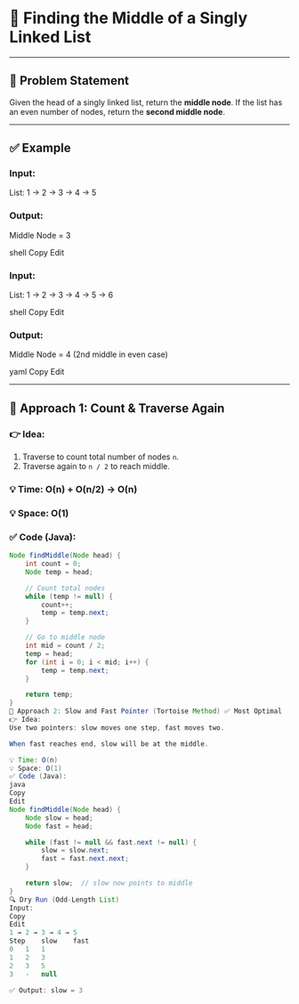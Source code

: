 # 🔗 Finding the Middle of a Singly Linked List

---

## 🧠 Problem Statement

Given the head of a singly linked list, return the **middle node**. If the list has an even number of nodes, return the **second middle node**.

---

## ✅ Example

### Input:
List: 1 → 2 → 3 → 4 → 5
### Output:
Middle Node = 3

shell
Copy
Edit

### Input:
List: 1 → 2 → 3 → 4 → 5 → 6

shell
Copy
Edit

### Output:
Middle Node = 4 (2nd middle in even case)

yaml
Copy
Edit

---

## 🥇 Approach 1: **Count & Traverse Again**

### 👉 Idea:
1. Traverse to count total number of nodes `n`.
2. Traverse again to `n / 2` to reach middle.

### 💡 Time: O(n) + O(n/2) → O(n)  
### 💡 Space: O(1)

### ✅ Code (Java):
```java
Node findMiddle(Node head) {
    int count = 0;
    Node temp = head;

    // Count total nodes
    while (temp != null) {
        count++;
        temp = temp.next;
    }

    // Go to middle node
    int mid = count / 2;
    temp = head;
    for (int i = 0; i < mid; i++) {
        temp = temp.next;
    }

    return temp;
}
🥈 Approach 2: Slow and Fast Pointer (Tortoise Method) ✅ Most Optimal
👉 Idea:
Use two pointers: slow moves one step, fast moves two.

When fast reaches end, slow will be at the middle.

💡 Time: O(n)
💡 Space: O(1)
✅ Code (Java):
java
Copy
Edit
Node findMiddle(Node head) {
    Node slow = head;
    Node fast = head;

    while (fast != null && fast.next != null) {
        slow = slow.next;
        fast = fast.next.next;
    }

    return slow;  // slow now points to middle
}
🔍 Dry Run (Odd-Length List)
Input:
Copy
Edit
1 → 2 → 3 → 4 → 5
Step	slow	fast
0	1	1
1	2	3
2	3	5
3	-	null

✅ Output: slow = 3